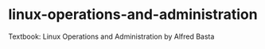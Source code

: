 # linux-operations-and-administration

Textbook: Linux Operations and Administration by Alfred Basta
